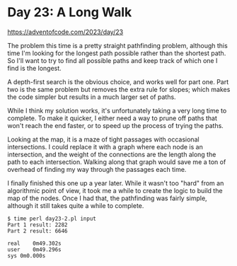 # Day 23: A Long Walk

<https://adventofcode.com/2023/day/23>

The problem this time is a pretty straight pathfinding problem, although
this time I'm looking for the longest path possible rather than the shortest
path. So I'll want to try to find all possible paths and keep track of which
one I find is the longest.

A depth-first search is the obvious choice, and works well for part one.
Part two is the same problem but removes the extra rule for slopes; which
makes the code simpler but results in a much larger set of paths.

While I think my solution works, it's unfortunately taking a very long time
to complete. To make it quicker, I either need a way to prune off paths that
won't reach the end faster, or to speed up the process of trying the paths.

Looking at the map, it is a maze of tight passages with occasional
intersections. I could replace it with a graph where each node is an
intersection, and the weight of the connections are the length along the
path to each intersection. Walking along that graph would save me a ton of
overhead of finding my way through the passages each time.

I finally finished this one up a year later. While it wasn't too "hard" from
an algorithmic point of view, it took me a while to create the logic to
build the map of the nodes. Once I had that, the pathfinding was fairly
simple, although it still takes quite a while to complete.

```
$ time perl day23-2.pl input 
Part 1 result: 2282
Part 2 result: 6646

real	0m49.302s
user	0m49.296s
sys	0m0.000s
```
